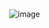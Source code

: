 
# 

![image](https://github.com/Davi-OS/CSharp/assets/112199758/f6eea62d-ce26-4168-b6e4-b8e448488c9d)

#

